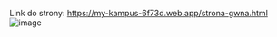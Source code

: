 Link do strony:
https://my-kampus-6f73d.web.app/strona-gwna.html
![image](https://github.com/VitoBambino/PIO-KCK-Aplikacja-My-Kampus/assets/94796704/26cb20db-0ebf-4a76-a9ad-575003923269)
